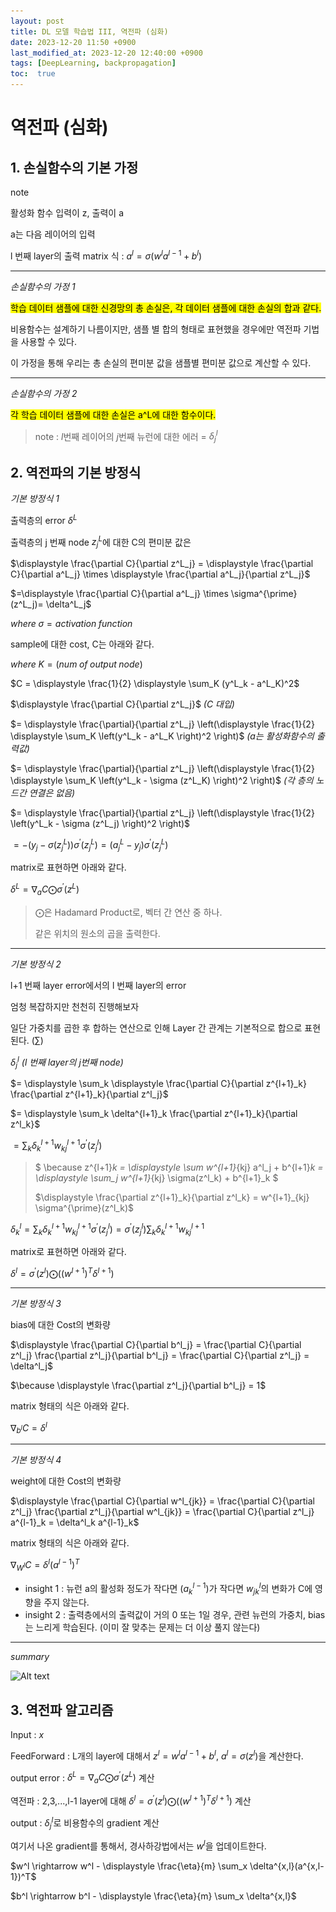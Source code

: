 ```yaml
---
layout: post
title: DL 모델 학습법 III, 역전파 (심화)
date: 2023-12-20 11:50 +0900
last_modified_at: 2023-12-20 12:40:00 +0900
tags: [DeepLearning, backpropagation]
toc:  true
---
```


# 역전파 (심화)

## 1. 손실함수의 기본 가정

note

활성화 함수 입력이 z, 출력이 a

a는 다음 레이어의 입력

l 번째 layer의 출력 matrix 식 : $a^l = \sigma (w^l a^{l-1} + b^l)$

---
*손실함수의 가정 1*

<mark>학습 데이터 샘플에 대한 신경망의 총 손실은, 각 데이터 샘플에 대한 손실의 합과 같다.</mark>

비용함수는 설계하기 나름이지만, 샘플 별 합의 형태로 표현했을 경우에만 역전파 기법을 사용할 수 있다.

이 가정을 통해 우리는 총 손실의 편미분 값을 샘플별 편미분 값으로 계산할 수 있다.

---
*손실함수의 가정 2*

<mark>각 학습 데이터 샘플에 대한 손실은 a^L에 대한 함수이다.</mark>

> note : *l*번째 레이어의 *j*번째 뉴런에 대한 에러 = $\delta^l_j$


## 2. 역전파의 기본 방정식

*기본 방정식 1*

출력층의 error $\delta^L$

출력층의 j 번째 node $z^L_j$에 대한 C의 편미분 값은

$\displaystyle \frac{\partial C}{\partial z^L_j} = \displaystyle \frac{\partial C}{\partial a^L_j} \times \displaystyle \frac{\partial a^L_j}{\partial z^L_j}$

$=\displaystyle \frac{\partial C}{\partial a^L_j} \times \sigma^{\prime} (z^L_j)= \delta^L_j$

$where\;\sigma = activation\;function$

sample에 대한 cost, C는 아래와 같다.

$where\;K = (num\;of\;output\;node)$

$C = \displaystyle \frac{1}{2} \displaystyle \sum_K (y^L_k - a^L_K)^2$

$\displaystyle \frac{\partial C}{\partial z^L_j}$   *(C 대입)*

$= \displaystyle \frac{\partial}{\partial z^L_j} \left(\displaystyle \frac{1}{2} \displaystyle \sum_K \left(y^L_k - a^L_K \right)^2 \right)$   *(a는 활성화함수의 출력값)*

$= \displaystyle \frac{\partial}{\partial z^L_j} \left(\displaystyle \frac{1}{2} \displaystyle \sum_K \left(y^L_k - \sigma (z^L_K) \right)^2 \right)$ *(각 층의 노드간 연결은 없음)*

$= \displaystyle \frac{\partial}{\partial z^L_j} \left(\displaystyle \frac{1}{2} \left(y^L_k - \sigma (z^L_j) \right)^2 \right)$

$= - \left(y_j - \sigma(z^L_j) \right)\sigma^{\prime} \left( z^L_j \right) = \left( a^L_j - y_j \right) \sigma^{\prime} \left( z^L_j \right)$

matrix로 표현하면 아래와 같다.

$\delta^L = \nabla_a C \bigodot \sigma^{\prime} (z^L)$

> $\bigodot$은 Hadamard Product로, 벡터 간 연산 중 하나.
>
> 같은 위치의 원소의 곱을 출력한다.

---
*기본 방정식 2*

l+1 번째 layer error에서의 l 번째 layer의 error

엄청 복잡하지만 천천히 진행해보자

일단 가중치를 곱한 후 합하는 연산으로 인해 Layer 간 관계는 기본적으로 합으로 표현된다. $\left( \sum \right)$

$\delta^l_j$ *(l 번째 layer의 j번째 node)*

$= \displaystyle \sum_k \displaystyle \frac{\partial C}{\partial z^{l+1}_k} \frac{\partial z^{l+1}_k}{\partial z^l_j}$

$= \displaystyle \sum_k \delta^{l+1}_k \frac{\partial z^{l+1}_k}{\partial z^l_k}$

$= \displaystyle \sum_k \delta^{l+1}_k w^{l+1}_{kj} \sigma^{\prime}(z^l_j)$

> $ \because z^{l+1}_k = \displaystyle \sum w^{l+1}_{kj} a^l_j + b^{l+1}_k = \displaystyle \sum_j w^{l+1}_{kj} \sigma(z^l_k) + b^{l+1}_k $
>
> $\displaystyle \frac{\partial z^{l+1}_k}{\partial z^l_k} = w^{l+1}_{kj} \sigma^{\prime}(z^l_k)$

$\delta^l_k = \displaystyle \sum_k \delta^{l+1}_k w^{l+1}_{kj} \sigma^{\prime} (z^l_j) = \sigma^{\prime}(z^l_j) \displaystyle \sum_k \delta^{l+1}_k w^{l+1}_{kj}$

matrix로 표현하면 아래와 같다.

$\delta^l = \sigma^{\prime} (z^l) \bigodot \left( (w^{l+1})^T \delta^{l+1} \right)$

---
*기본 방정식 3*

bias에 대한 Cost의 변화량

$\displaystyle \frac{\partial C}{\partial b^l_j} = \frac{\partial C}{\partial z^l_j} \frac{\partial z^l_j}{\partial b^l_j} = \frac{\partial C}{\partial z^l_j} = \delta^l_j$

$\because \displaystyle \frac{\partial z^l_j}{\partial b^l_j} = 1$

matrix 형태의 식은 아래와 같다.

$\nabla_{b^l} C = \delta^l$

---
*기본 방정식 4*

weight에 대한 Cost의 변화량

$\displaystyle \frac{\partial C}{\partial w^l_{jk}} = \frac{\partial C}{\partial z^l_j}  \frac{\partial z^l_j}{\partial w^l_{jk}} = \frac{\partial C}{\partial z^l_j} a^{l-1}_k = \delta^l_k a^{l-1}_k$

matrix 형태의 식은 아래와 같다.

$\nabla_{W^l} C = \delta^l \left( a^{l-1} \right)^T$

- insight 1 : 뉴런 a의 활성화 정도가 작다면 ($a^{l-1}_k$)가 작다면 $w^l_{jk}$의 변화가 C에 영향을 주지 않는다.
- insight 2 : 출력층에서의 출력값이 거의 0 또는 1일 경우, 관련 뉴런의 가중치, bias는 느리게 학습된다. (이미 잘 맞추는 문제는 더 이상 풀지 않는다)

---
*summary*

![Alt text](\..\img\DL2-11.png)

## 3. 역전파 알고리즘

Input : $x$

FeedForward : L개의 layer에 대해서 $z^l = w^la^{l-1} + b^l$, $a^l = \sigma(z^l)$을 계산한다.

output error : $\delta^L = \nabla_aC \bigodot \sigma^{\prime}(z^L)$ 계산

역전파 : 2,3,...,l-1 layer에 대해 $\delta^l = \sigma^{\prime} (z^l) \bigodot \left( (w^{l+1})^T \delta^{l+1} \right)$ 계산

output : $\delta^l_j$로 비용함수의 gradient 계산

여기서 나온 gradient를 통해서, 경사하강법에서는 $w^l$을 업데이트한다.

$w^l \rightarrow w^l - \displaystyle \frac{\eta}{m} \sum_x \delta^{x,l}(a^{x,l-1})^T$

$b^l \rightarrow b^l - \displaystyle \frac{\eta}{m} \sum_x \delta^{x,l}$